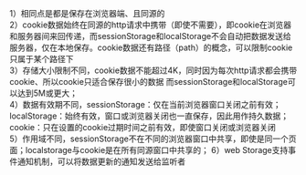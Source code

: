 
1）相同点是都是保存在浏览器端、且同源的  
2）cookie数据始终在同源的http请求中携带（即使不需要），即cookie在浏览器和服务器间来回传递，而sessionStorage和localStorage不会自动把数据发送给服务器，仅在本地保存。cookie数据还有路径（path）的概念，可以限制cookie只属于某个路径下  
3）存储大小限制不同，cookie数据不能超过4K，同时因为每次http请求都会携带cookie、所以cookie只适合保存很小的数据 而sessionStorage和localStorage可以达到5M或更大；  
4）数据有效期不同，sessionStorage：仅在当前浏览器窗口关闭之前有效；localStorage：始终有效，窗口或浏览器关闭也一直保存，因此用作持久数据；cookie：只在设置的cookie过期时间之前有效，即使窗口关闭或浏览器关闭  
5）作用域不同，sessionStorage不在不同的浏览器窗口中共享，即使是同一个页面；localstorage与cookie是在所有同源窗口中共享的；
6）web Storage支持事件通知机制，可以将数据更新的通知发送给监听者  





